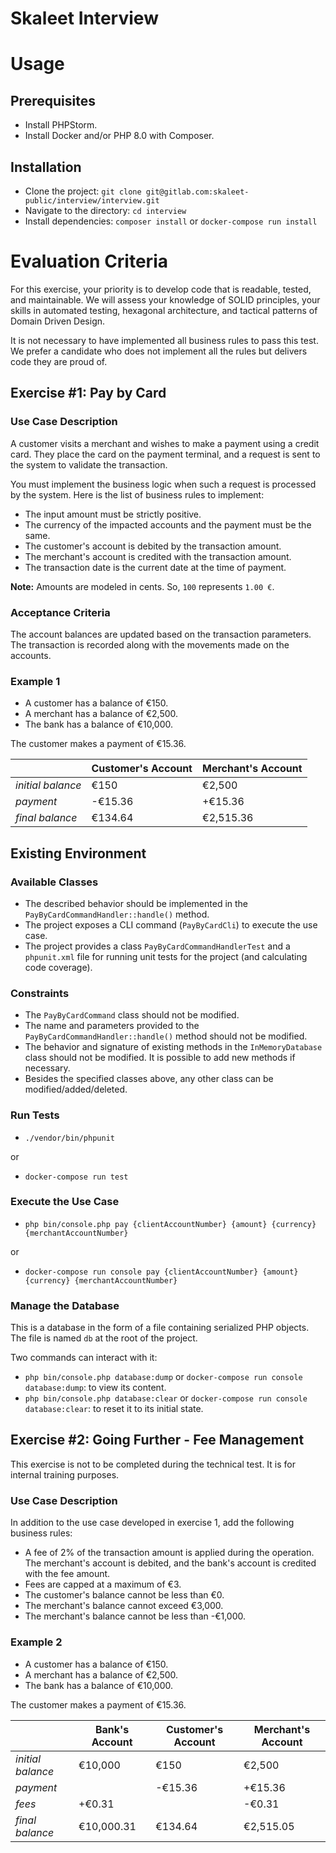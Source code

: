 # Skaleet Interview

# Usage

## Prerequisites

- Install PHPStorm.
- Install Docker and/or PHP 8.0 with Composer.

## Installation

- Clone the project: `git clone git@gitlab.com:skaleet-public/interview/interview.git`
- Navigate to the directory: `cd interview`
- Install dependencies: `composer install` or `docker-compose run install`

# Evaluation Criteria
For this exercise, your priority is to develop code that is readable, tested, and maintainable.
We will assess your knowledge of SOLID principles, your skills in automated testing, hexagonal architecture, and tactical patterns of Domain Driven Design.

It is not necessary to have implemented all business rules to pass this test.
We prefer a candidate who does not implement all the rules but delivers code they are proud of.

## Exercise #1: Pay by Card

### Use Case Description

A customer visits a merchant and wishes to make a payment using a credit card. They place the card on the payment terminal, and a request is sent to the system to validate the transaction.

You must implement the business logic when such a request is processed by the system.
Here is the list of business rules to implement:
- The input amount must be strictly positive.
- The currency of the impacted accounts and the payment must be the same.
- The customer's account is debited by the transaction amount.
- The merchant's account is credited with the transaction amount.
- The transaction date is the current date at the time of payment.

**Note:** Amounts are modeled in cents. So, `100` represents `1.00 €`.

### Acceptance Criteria

The account balances are updated based on the transaction parameters. The transaction is recorded along with the movements made on the accounts.

### Example 1

- A customer has a balance of €150.
- A merchant has a balance of €2,500.
- The bank has a balance of €10,000.

The customer makes a payment of €15.36.

|                 | Customer's Account | Merchant's Account |
|-----------------|--------------------|--------------------|
| *initial balance* | €150              | €2,500             |
| *payment*        | -€15.36           | +€15.36            |
| *final balance*  | €134.64           | €2,515.36          |


## Existing Environment

### Available Classes
- The described behavior should be implemented in the `PayByCardCommandHandler::handle()` method.
- The project exposes a CLI command (`PayByCardCli`) to execute the use case.
- The project provides a class `PayByCardCommandHandlerTest` and a `phpunit.xml` file for running unit tests for the project (and calculating code coverage).

### Constraints
- The `PayByCardCommand` class should not be modified.
- The name and parameters provided to the `PayByCardCommandHandler::handle()` method should not be modified.
- The behavior and signature of existing methods in the `InMemoryDatabase` class should not be modified. It is possible to add new methods if necessary.
- Besides the specified classes above, any other class can be modified/added/deleted.

### Run Tests

- `./vendor/bin/phpunit`

or

- `docker-compose run test`

### Execute the Use Case

- `php bin/console.php pay {clientAccountNumber} {amount} {currency} {merchantAccountNumber}`

or

- `docker-compose run console pay {clientAccountNumber} {amount} {currency} {merchantAccountNumber}`

### Manage the Database
This is a database in the form of a file containing serialized PHP objects. The file is named `db` at the root of the project.

Two commands can interact with it:
- `php bin/console.php database:dump` or `docker-compose run console database:dump`: to view its content.
- `php bin/console.php database:clear` or `docker-compose run console database:clear`: to reset it to its initial state.

## Exercise #2: Going Further - Fee Management
This exercise is not to be completed during the technical test. It is for internal training purposes.

### Use Case Description

In addition to the use case developed in exercise 1, add the following business rules:

- A fee of 2% of the transaction amount is applied during the operation. The merchant's account is debited, and the bank's account is credited with the fee amount.
- Fees are capped at a maximum of €3.
- The customer's balance cannot be less than €0.
- The merchant's balance cannot exceed €3,000.
- The merchant's balance cannot be less than -€1,000.

### Example 2

- A customer has a balance of €150.
- A merchant has a balance of €2,500.
- The bank has a balance of €10,000.

The customer makes a payment of €15.36.

|                 | Bank's Account | Customer's Account | Merchant's Account |
|-----------------|----------------|--------------------|--------------------|
| *initial balance* | €10,000        | €150               | €2,500             |
| *payment*        |                | -€15.36            | +€15.36            |
| *fees*           | +€0.31         |                    | -€0.31             |
| *final balance*  | €10,000.31     | €134.64            | €2,515.05          |

